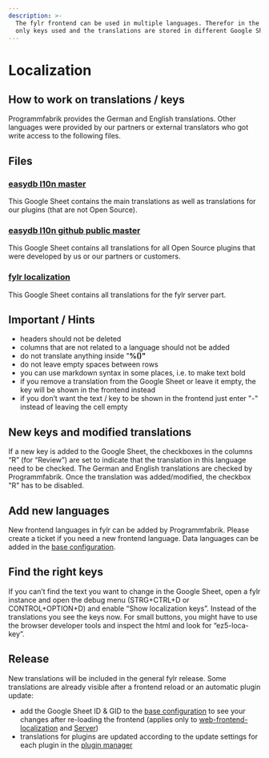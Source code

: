 ```yaml
---
description: >-
  The fylr frontend can be used in multiple languages. Therefor in the code are
  only keys used and the translations are stored in different Google Sheets.
---
```


# Localization

## How to work on translations / keys

Programmfabrik provides the German and English translations. Other languages were provided by our partners or external translators who got write access to the following files.&#x20;

## Files

### [easydb l10n master](https://docs.google.com/spreadsheets/d/1glXObMmIUd0uXxdFdiPWRZPLCx6qEUaxDfNnmttave4/edit#gid=1441851860)

This Google Sheet contains the main translations as well as translations for our plugins (that are not Open Source).

### [easydb l10n github public master](https://docs.google.com/spreadsheets/d/1Z3UPJ6XqLBp-P8SUf-ewq4osNJ3iZWKJB83tc6Wrfn0/edit#gid=480475519)

This Google Sheet contains all translations for all Open Source plugins that were developed by us or our partners or customers.

### [fylr localization](https://docs.google.com/spreadsheets/d/1L0TusEEmerNqAW8k6w3893kcYjjpDi3OSoeKsOaPB4U/edit#gid=0)

This Google Sheet contains all translations for the fylr server part.

## Important / Hints

* headers should not be deleted
* columns that are not related to a language should not be added
* do not translate anything inside "**%()"**
* do not leave empty spaces between rows
* you can use markdown syntax in some places, i.e. to make text bold
* if you remove a translation from the Google Sheet or leave it empty, the key will be shown in the frontend instead
* if you don’t want the text / key to be shown in the frontend just enter "-" instead of leaving the cell empty

## New keys and modified translations

If a new key is added to the Google Sheet, the checkboxes in the columns “R” (for “Review”) are set to indicate that the translation in this language need to be checked. The German and English translations are checked by Programmfabrik. Once the translation was added/modified, the checkbox "R" has to be disabled.

## Add new languages

New frontend languages in fylr can be added by Programmfabrik. Please create a ticket if you need a new frontend language. Data languages can be added in the [base configuration](../for-administrators/readme/languages.md#data-languages).

## Find the right keys

If you can’t find the text you want to change in the Google Sheet, open a fylr instance and open the debug menu (STRG+CTRL+D or CONTROL+OPTION+D) and enable “Show localization keys”. Instead of the translations you see the keys now. For small buttons, you might have to use the browser developer tools and inspect the html and look for “ez5-loca-key”.

## Release

New translations will be included in the general fylr release. Some translations are already visible after a frontend reload or an automatic plugin update:

* add the Google Sheet ID & GID to the [base configuration](../for-administrators/readme/development.md#localization) to see your changes after re-loading the frontend (applies only to [web-frontend-localization](https://docs.google.com/spreadsheets/d/1glXObMmIUd0uXxdFdiPWRZPLCx6qEUaxDfNnmttave4/edit#gid=1441851860) and [Server](https://docs.google.com/spreadsheets/d/1L0TusEEmerNqAW8k6w3893kcYjjpDi3OSoeKsOaPB4U/edit#gid=0))
* translations for plugins are updated according to the update settings for each plugin in the [plugin manager](../for-administrators/plugin-manager.md)
